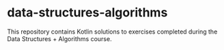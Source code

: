 # data-structures-algorithms
This repository contains Kotlin solutions to exercises completed during the Data Structures + Algorithms course.
